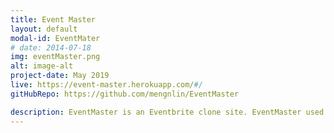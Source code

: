 ```yaml
---
title: Event Master
layout: default
modal-id: EventMater
# date: 2014-07-18
img: eventMaster.png
alt: image-alt
project-date: May 2019
live: https://event-master.herokuapp.com/#/
gitHubRepo: https://github.com/mengnlin/EventMaster

description: EventMaster is an Eventbrite clone site. EventMaster used Ruby on Rails for the backend, PostgreSQL as database, React, Redux and javaScript for the frontend. This one-page web-application came with RESTful APIs for CRUD operations. Bcryt password hashing function and salt are used to prevent rainbow table attack. In addition, I leveraged AWS S3 cloud service to store uploaded images and reduce server load. Furthermore, I also used a UI development tool called Storybook to build portable React components and UI design independently.
---
```

